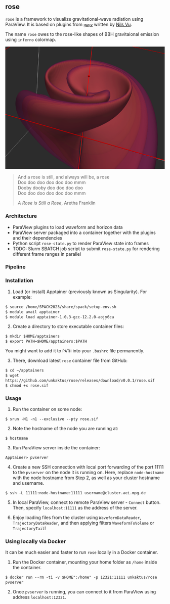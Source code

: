 ## rose

`rose` is a framework to visualize gravitational-wave radiation using ParaView.
It is based on plugins from [`gwpv`](https://github.com/nilsvu/gwpv) written by [Nils Vu](https://github.com/nilsvu).

The name `rose` owes to the rose-like shapes of BBH gravitaional emission using `inferno` colormap.

![The rose](rose.png)

> And a rose is still, and always will be, a rose \
> Doo doo doo doo doo doo mmm \
> Dooby dooby doo doo doo doo \
> Doo doo doo doo doo doo mmm
>
> _A Rose is Still a Rose_, Aretha Franklin

### Architecture
- ParaView plugins to load waveform and horizon data
- ParaView server packaged into a container together with the plugins and their dependencies
- Python script `rose-state.py` to render ParaView state into frames
- TODO: Slurm SBATCH job script to submit `rose-state.py` for rendering different frame ranges in parallel

### Pipeline

### Installation
1. Load (or install) Apptainer (previously known as Singularity).
For example:

```shell
$ source /home/SPACK2023/share/spack/setup-env.sh
$ module avail apptainer
$ module load apptainer-1.0.3-gcc-12.2.0-aojy6ca
```

2. Create a directory to store executable container files:
```shell
$ mkdir $HOME/apptainers
$ export PATH=$HOME/apptainers:$PATH
```
You might want to add it to `PATH` into your `.bashrc` file permanently.

3. There, download latest `rose` container file from GitHub:
```shell
$ cd ~/apptainers
$ wget https://github.com/unkaktus/rose/releases/download/v0.0.1/rose.sif
$ chmod +x rose.sif
```

### Usage

1. Run the container on some node:
```shell
$ srun -N1 -n1 --exclusive --pty rose.sif
```
2. Note the hostname of the node you are running at:
```shell
$ hostname
```
3. Run ParaView server inside the container:
```shell
Apptainer> pvserver
```

4. Create a new SSH connection with local port forwarding of the port 11111 to the `pvserver` on the node it is running on. Here, replace `node-hostname` with the node hostname from Step 2, as well as your cluster hostname and username.
```shell
$ ssh -L 11111:node-hostname:11111 username@cluster.aei.mpg.de
```
5. In local ParaView, connect to remote ParaView server - `Connect` button.
Then, specify `localhost:11111` as the address of the server.

6. Enjoy loading files from the cluster using `WaveformDataReader`, `TrajectoryDataReader`, and then applying filters `WaveformToVolume` or `TrajectoryTail`!


### Using locally via Docker
It can be much easier and faster to run `rose` locally in a Docker container.

1. Run the Docker container, mounting your home folder as `/home` inside the container.
```shell
$ docker run --rm -ti -v $HOME":/home" -p 12321:11111 unkaktus/rose pvserver
```

2. Once `pvserver` is running, you can connect to it from ParaView using address `localhost:12321`.